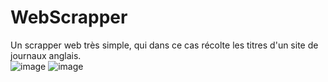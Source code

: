 # WebScrapper
Un scrapper web très simple, qui dans ce cas récolte les titres d'un site de journaux anglais. </br>
![image](https://user-images.githubusercontent.com/103506746/182370271-c62eaba6-d545-45d4-b9cf-0b911a169195.png)
![image](https://user-images.githubusercontent.com/103506746/182370345-90d8be48-bc5d-4fe1-b9a7-4630cd71ff94.png)
